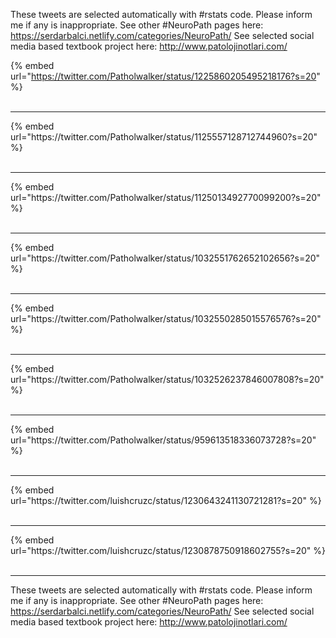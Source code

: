 

These tweets are selected automatically with #rstats code. Please inform me if any is inappropriate.
See other #NeuroPath pages here: https://serdarbalci.netlify.com/categories/NeuroPath/ 
See selected social media based textbook project here: http://www.patolojinotlari.com/

{% embed url="https://twitter.com/Patholwalker/status/1225860205495218176?s=20" %}<br>
<br>
<hr>
{% embed url="https://twitter.com/Patholwalker/status/1125557128712744960?s=20" %}<br>
<br>
<hr>
{% embed url="https://twitter.com/Patholwalker/status/1125013492770099200?s=20" %}<br>
<br>
<hr>
{% embed url="https://twitter.com/Patholwalker/status/1032551762652102656?s=20" %}<br>
<br>
<hr>
{% embed url="https://twitter.com/Patholwalker/status/1032550285015576576?s=20" %}<br>
<br>
<hr>
{% embed url="https://twitter.com/Patholwalker/status/1032526237846007808?s=20" %}<br>
<br>
<hr>
{% embed url="https://twitter.com/Patholwalker/status/959613518336073728?s=20" %}<br>
<br>
<hr>
{% embed url="https://twitter.com/luishcruzc/status/1230643241130721281?s=20" %}<br>
<br>
<hr>
{% embed url="https://twitter.com/luishcruzc/status/1230878750918602755?s=20" %}<br>
<br>
<hr>


These tweets are selected automatically with #rstats code. Please inform me if any is inappropriate.
See other #NeuroPath pages here: https://serdarbalci.netlify.com/categories/NeuroPath/ 
See selected social media based textbook project here: http://www.patolojinotlari.com/
